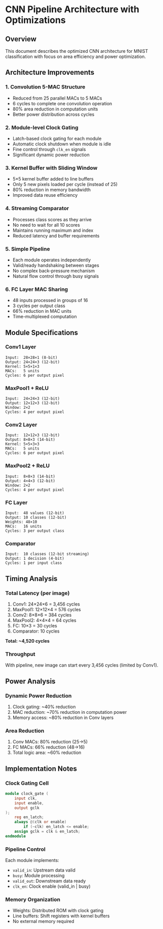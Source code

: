 # CNN Pipeline Architecture with Optimizations

## Overview
This document describes the optimized CNN architecture for MNIST classification with focus on area efficiency and power optimization.

## Architecture Improvements

### 1. Convolution 5-MAC Structure
- Reduced from 25 parallel MACs to 5 MACs
- 6 cycles to complete one convolution operation
- 80% area reduction in computation units
- Better power distribution across cycles

### 2. Module-level Clock Gating
- Latch-based clock gating for each module
- Automatic clock shutdown when module is idle
- Fine control through `clk_en` signals
- Significant dynamic power reduction

### 3. Kernel Buffer with Sliding Window
- 5×5 kernel buffer added to line buffers
- Only 5 new pixels loaded per cycle (instead of 25)
- 80% reduction in memory bandwidth
- Improved data reuse efficiency

### 4. Streaming Comparator
- Processes class scores as they arrive
- No need to wait for all 10 scores
- Maintains running maximum and index
- Reduced latency and buffer requirements

### 5. Simple Pipeline
- Each module operates independently
- Valid/ready handshaking between stages
- No complex back-pressure mechanism
- Natural flow control through busy signals

### 6. FC Layer MAC Sharing
- 48 inputs processed in groups of 16
- 3 cycles per output class
- 66% reduction in MAC units
- Time-multiplexed computation

## Module Specifications

### Conv1 Layer
```
Input:  28×28×1 (8-bit)
Output: 24×24×3 (12-bit)
Kernel: 5×5×1×3
MACs:   5 units
Cycles: 6 per output pixel
```

### MaxPool1 + ReLU
```
Input:  24×24×3 (12-bit)
Output: 12×12×3 (12-bit)
Window: 2×2
Cycles: 4 per output pixel
```

### Conv2 Layer
```
Input:  12×12×3 (12-bit)
Output: 8×8×3 (14-bit)
Kernel: 5×5×3×3
MACs:   5 units
Cycles: 6 per output pixel
```

### MaxPool2 + ReLU
```
Input:  8×8×3 (14-bit)
Output: 4×4×3 (12-bit)
Window: 2×2
Cycles: 4 per output pixel
```

### FC Layer
```
Input:  48 values (12-bit)
Output: 10 classes (12-bit)
Weights: 48×10
MACs:   16 units
Cycles: 3 per output class
```

### Comparator
```
Input:  10 classes (12-bit streaming)
Output: 1 decision (4-bit)
Cycles: 1 per input class
```

## Timing Analysis

### Total Latency (per image)
1. Conv1: 24×24×6 = 3,456 cycles
2. MaxPool1: 12×12×4 = 576 cycles
3. Conv2: 8×8×6 = 384 cycles
4. MaxPool2: 4×4×4 = 64 cycles
5. FC: 10×3 = 30 cycles
6. Comparator: 10 cycles

**Total: ~4,520 cycles**

### Throughput
With pipeline, new image can start every 3,456 cycles (limited by Conv1).

## Power Analysis

### Dynamic Power Reduction
1. Clock gating: ~40% reduction
2. MAC reduction: ~70% reduction in computation power
3. Memory access: ~80% reduction in Conv layers

### Area Reduction
1. Conv MACs: 80% reduction (25→5)
2. FC MACs: 66% reduction (48→16)
3. Total logic area: ~60% reduction

## Implementation Notes

### Clock Gating Cell
```verilog
module clock_gate (
    input clk,
    input enable,
    output gclk
);
    reg en_latch;
    always @(clk or enable)
        if (~clk) en_latch <= enable;
    assign gclk = clk & en_latch;
endmodule
```

### Pipeline Control
Each module implements:
- `valid_in`: Upstream data valid
- `busy`: Module processing
- `valid_out`: Downstream data ready
- `clk_en`: Clock enable (valid_in | busy)

### Memory Organization
- Weights: Distributed ROM with clock gating
- Line buffers: Shift registers with kernel buffers
- No external memory required